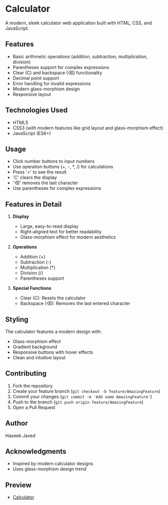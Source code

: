 # Calculator

A modern, sleek calculator web application built with HTML, CSS, and JavaScript.

## Features

- Basic arithmetic operations (addition, subtraction, multiplication, division)
- Parentheses support for complex expressions
- Clear (C) and backspace (⌫) functionality
- Decimal point support
- Error handling for invalid expressions
- Modern glass-morphism design
- Responsive layout

## Technologies Used

- HTML5
- CSS3 (with modern features like grid layout and glass-morphism effect)
- JavaScript (ES6+)


## Usage

- Click number buttons to input numbers
- Use operation buttons (+, -, *, /) for calculations
- Press '=' to see the result
- 'C' clears the display
- '⌫' removes the last character
- Use parentheses for complex expressions

## Features in Detail

1. **Display**
   - Large, easy-to-read display
   - Right-aligned text for better readability
   - Glass-morphism effect for modern aesthetics

2. **Operations**
   - Addition (+)
   - Subtraction (-)
   - Multiplication (*)
   - Division (/)
   - Parentheses support

3. **Special Functions**
   - Clear (C): Resets the calculator
   - Backspace (⌫): Removes the last entered character

## Styling

The calculator features a modern design with:
- Glass-morphism effect
- Gradient background
- Responsive buttons with hover effects
- Clean and intuitive layout



## Contributing

1. Fork the repository
2. Create your feature branch (`git checkout -b feature/AmazingFeature`)
3. Commit your changes (`git commit -m 'Add some AmazingFeature'`)
4. Push to the branch (`git push origin feature/AmazingFeature`)
5. Open a Pull Request

## Author

 Haseeb Javed 

## Acknowledgments

- Inspired by modern calculator designs
- Uses glass-morphism design trend

## Preview 

- [Calculator](https://haseebjaved4212.github.io/Calculator/)
